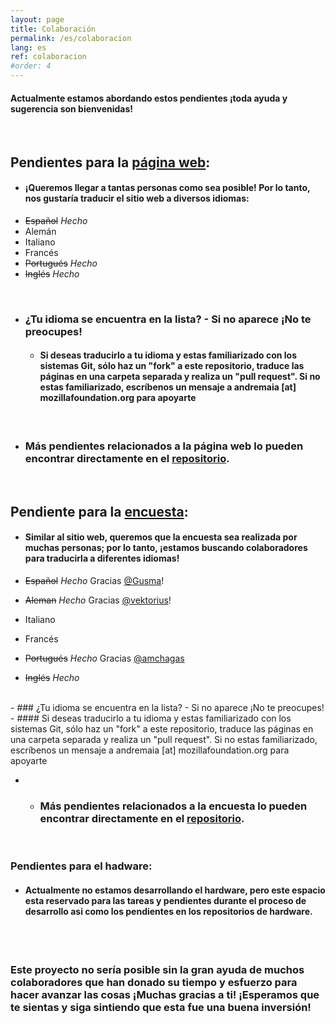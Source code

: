 ```yaml
---
layout: page
title: Colaboración
permalink: /es/colaboracion
lang: es
ref: colaboracion
#order: 4
---
```

#### Actualmente estamos abordando estos pendientes ¡toda ayuda y sugerencia son bienvenidas!

<br>

## Pendientes para la [página web](https://fosh-following-demand.github.io/en/home):
- #### ¡Queremos llegar a tantas personas como sea posible! Por lo tanto, nos gustaría traducir el sitio web a diversos idiomas:
 - ~~Español~~ *Hecho*
 - Alemán
 - Italiano
 - Francés
 - ~~Portugués~~ *Hecho*
 - ~~Inglés~~ *Hecho*

<br>

- ### ¿Tu idioma se encuentra en la lista? - Si no aparece ¡No te preocupes!
   - #### Si deseas traducirlo a tu idioma y estas familiarizado con los sistemas Git, sólo haz un "fork" a este repositorio, traduce las páginas en una carpeta separada y realiza un "pull request". Si no estas familiarizado, escríbenos un mensaje a andremaia [at] mozillafoundation.org para apoyarte 

<br>

- ### Más pendientes relacionados a la página web lo pueden encontrar directamente en el [repositorio](https://github.com/FOSH-following-demand/FOSH-following-demand.github.io/issues).

<br>

## Pendiente para la [encuesta](https://github.com/FOSH-following-demand/map_fosh_demand):
- #### Similar al sitio web, queremos que la encuesta sea realizada por muchas personas; por lo tanto, ¡estamos buscando colaboradores para traducirla a diferentes idiomas!

 - ~~Español~~ *Hecho* Gracias [@Gusma](https://github.com/gusma)!
 - ~~Aleman~~ *Hecho* Gracias [@vektorius](https://github.com/vektorious)!
 - Italiano
 - Francés
 - ~~Portugués~~ *Hecho* Gracias [@amchagas](https://github.com/amchagas)
 - ~~Inglés~~ *Hecho* 

<br>
 - ### ¿Tu idioma se encuentra en la lista? - Si no aparece ¡No te preocupes!
   - #### Si deseas traducirlo a tu idioma y estas familiarizado con los sistemas Git, sólo haz un "fork" a este repositorio, traduce las páginas en una carpeta separada y realiza un "pull request". Si no estas familiarizado, escríbenos un mensaje a andremaia [at] mozillafoundation.org para apoyarte

- - ### Más pendientes relacionados a la encuesta lo pueden encontrar directamente en el [repositorio](https://github.com/FOSH-following-demand/FOSH-following-demand.github.io/issues).
<br>

### Pendientes para el hadware:
- #### Actualmente no estamos desarrollando el hardware, pero este espacio esta reservado para las tareas y pendientes durante el proceso de desarrollo asi como los pendientes en los repositorios de hardware.

<br>
<br>

### Este proyecto no sería posible sin la gran ayuda de muchos colaboradores que han donado su tiempo y esfuerzo para hacer avanzar las cosas ¡Muchas gracias a ti! ¡Esperamos que te sientas y siga sintiendo que esta fue una buena inversión!
